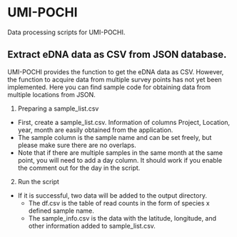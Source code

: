 # UMI-POCHI

Data processing scripts for UMI-POCHI.

## Extract eDNA data as CSV from JSON database.

UMI-POCHI provides the function to get the eDNA data as CSV.
However, the function to acquire data from multiple survey points has not yet been implemented.
Here you can find sample code for obtaining data from multiple locations from JSON.

1. Preparing a sample_list.csv
- First, create a sample_list.csv.
  Information of columns Project, Location, year, month are easily obtained from the application.
- The sample column is the sample name and can be set freely, but please make sure there are no overlaps.
- Note that if there are multiple samples in the same month at the same point, you will need to add a day column.
  It should work if you enable the comment out for the day in the script.

2. Run the script
- If it is successful, two data will be added to the output directory.
  - The df.csv is the table of read counts in the form of species x defined sample name.
  - The sample_info.csv is the data with the latitude, longitude, and other information added to sample_list.csv.
